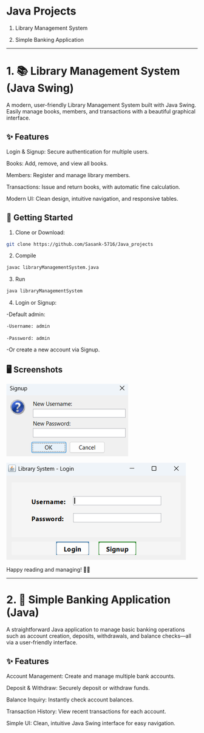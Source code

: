 # Java Projects

1. Library Management System

2. Simple Banking Application


___________________________________________________________________________________________________________________________________________________


# 1. 📚 Library Management System (Java Swing)
A modern, user-friendly Library Management System built with Java Swing.
Easily manage books, members, and transactions with a beautiful graphical interface.

## ✨ Features
Login & Signup: Secure authentication for multiple users.

Books: Add, remove, and view all books.

Members: Register and manage library members.

Transactions: Issue and return books, with automatic fine calculation.

Modern UI: Clean design, intuitive navigation, and responsive tables.

## 🚀 Getting Started
1. Clone or Download:
```bash
git clone https://github.com/Sasank-5716/Java_projects
```

2. Compile
```bash
javac libraryManagementSystem.java
```

3. Run
```bash
java libraryManagementSystem

```

4. Login or Signup:

-Default admin:

    -Username: admin

    -Password: admin

-Or create a new account via Signup.

## 🖥️ Screenshots
![LibraryManagementSystem](Java1.png)

![LibraryManagementSystem](Java2.png)


Happy reading and managing! 📖✨

___________________________________________________________________________________________________________________________________________________

# 2. 🏦 Simple Banking Application (Java)
A straightforward Java application to manage basic banking operations such as account creation, deposits, withdrawals, and balance checks—all via a user-friendly interface.

## ✨ Features
Account Management: Create and manage multiple bank accounts.

Deposit & Withdraw: Securely deposit or withdraw funds.

Balance Inquiry: Instantly check account balances.

Transaction History: View recent transactions for each account.

Simple UI: Clean, intuitive Java Swing interface for easy navigation.

